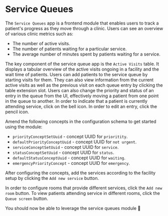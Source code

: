 # Service Queues

The `Service Queues` app is a frontend module that enables users to track a patient's progress as they move through a clinic. Users can see an overview of various clinic metrics such as:

- The number of active visits.
- The number of patients waiting for a particular service.
- The average number of minutes spent by patients waiting for a service.

The key component of the service queue app is the `Active Visits` table. It displays a tabular overview of the active visits ongoing in a facility and the wait time of patients. Users can add patients to the service queue by starting visits for them. They can also view information from the current active visits as well as the previous visit on each queue entry by clicking the table extension slot. Users can also change the priority and status of an entry in the queue from the UI, effectively moving a patient from one point in the queue to another. In order to indicate that a patient is currently attending service, click on the bell icon. In order to edit an entry, click the pencil icon. 

Amend the following concepts in the configuration schema to get started using the module:
- `priorityConceptSetUuid` - concept UUID for `prioritity`.
- `defaultPriorityConceptUuid` - concept UUID for `not urgent`.
- `serviceConceptSetUuid` - concept UUID for `service`.
- `statusConceptSetUuid` - concept UUID for `status`.
- `defaultStatusConceptUuid` - concept UUID for `waiting`.
- `emergencyPriorityConcept` - concept UUID for `emergency`.

After configuring the concepts, add the services according to the facility setup by clicking the `Add new service` button.

In order to configure rooms that provide different services, click the `Add new room` button. To view patients attending service in different rooms, click the `Queue screen` button.

You should now be able to leverage the service queues module 🎉
